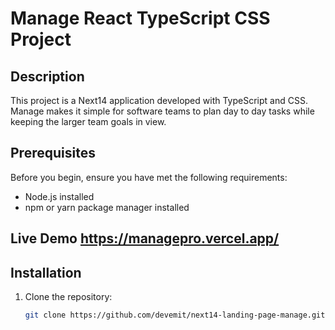 # Manage React TypeScript CSS Project

## Description

This project is a Next14 application developed with TypeScript and CSS. Manage makes it simple for software teams to plan day to day tasks while keeping the larger team goals in view.

## Prerequisites

Before you begin, ensure you have met the following requirements:

- Node.js installed
- npm or yarn package manager installed

## Live Demo https://managepro.vercel.app/

## Installation

1. Clone the repository:

   ```bash
   git clone https://github.com/devemit/next14-landing-page-manage.git
